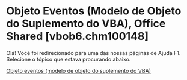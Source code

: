 
# Objeto Eventos (Modelo de Objeto do Suplemento do VBA), Office Shared [vbob6.chm100148]

Olá! Você foi redirecionado para uma das nossas páginas de Ajuda F1. Selecione o tópico que estava procurando abaixo.

[Objeto eventos (modelo de objeto do suplemento do VBA)](http://msdn.microsoft.com/library/7e16c9ca-6167-f6da-fb9a-018b9ac08b17%28Office.15%29.aspx)
